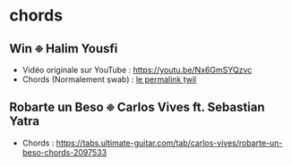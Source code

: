 # chords

## Win ፠ Halim Yousfi 
* Vidéo originale sur YouTube : https://youtu.be/Nx6GmSYQzvc
* Chords (Normalement ṣwab) : [le permalink ṭwil](https://github.com/abirum/chords/blob/e5d8dc91adcdcf8714977208da5c11a9d515556b/Win%20%E1%8D%A0%20Halim%20Yousfi/Chords%20Win%20%E1%8D%A0%20Halim%20Yousfi
)
## Robarte un Beso ፠ Carlos Vives ft. Sebastian Yatra
* Chords : https://tabs.ultimate-guitar.com/tab/carlos-vives/robarte-un-beso-chords-2097533
